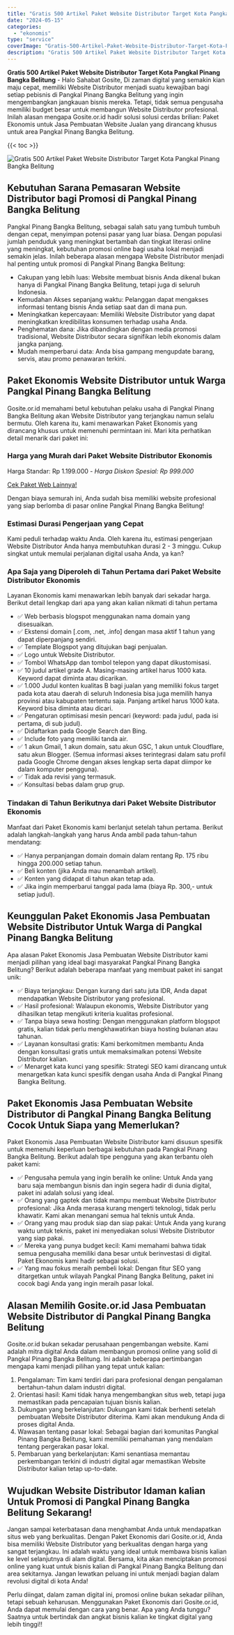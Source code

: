 ```yaml
---
title: "Gratis 500 Artikel Paket Website Distributor Target Kota Pangkal Pinang Bangka Belitung"
date: "2024-05-15"
categories: 
  - "ekonomis"
type: "service"
coverImage: "Gratis-500-Artikel-Paket-Website-Distributor-Target-Kota-Pangkal-Pinang-Bangka-Belitung.png"
description: "Gratis 500 Artikel Paket Website Distributor Target Kota Pangkal Pinang Bangka Belitung. Perlu diingat, dalam zaman digital ini, promosi online bukan sekadar..."
---
```


**Gratis 500 Artikel Paket Website Distributor Target Kota Pangkal Pinang Bangka Belitung** - Halo Sahabat Gosite, Di zaman digital yang semakin kian maju cepat, memiliki Website Distributor menjadi suatu kewajiban bagi setiap pebisnis di Pangkal Pinang Bangka Belitung yang ingin mengembangkan jangkauan bisnis mereka. Tetapi, tidak semua pengusaha memiliki budget besar untuk membangun Website Distributor profesional. Inilah alasan mengapa Gosite.or.id hadir solusi solusi cerdas brilian: Paket Ekonomis untuk Jasa Pembuatan Website Jualan yang dirancang khusus untuk area Pangkal Pinang Bangka Belitung.

{{< toc >}}

![Gratis 500 Artikel Paket Website Distributor Target Kota Pangkal Pinang Bangka Belitung](/images/ekonomis/Gratis-500-Artikel-Paket-Website-Distributor-Target-Kota-Pangkal-Pinang-Bangka-Belitung.png)

## Kebutuhan Sarana Pemasaran Website Distributor bagi Promosi di Pangkal Pinang Bangka Belitung

Pangkal Pinang Bangka Belitung, sebagai salah satu yang tumbuh tumbuh dengan cepat, menyimpan potensi pasar yang luar biasa. Dengan populasi jumlah penduduk yang meningkat bertambah dan tingkat literasi online yang meningkat, kebutuhan promosi online bagi usaha lokal menjadi semakin jelas. Inilah beberapa alasan mengapa Website Distributor menjadi hal penting untuk promosi di Pangkal Pinang Bangka Belitung:

- Cakupan yang lebih luas: Website membuat bisnis Anda dikenal bukan hanya di Pangkal Pinang Bangka Belitung, tetapi juga di seluruh Indonesia.
- Kemudahan Akses sepanjang waktu: Pelanggan dapat mengakses informasi tentang bisnis Anda setiap saat dan di mana pun.
- Meningkatkan kepercayaan: Memiliki Website Distributor yang dapat meningkatkan kredibilitas konsumen terhadap usaha Anda.
- Penghematan dana: Jika dibandingkan dengan media promosi tradisional, Website Distributor secara signifikan lebih ekonomis dalam jangka panjang.
- Mudah memperbarui data: Anda bisa gampang mengupdate barang, servis, atau promo penawaran terkini.

## Paket Ekonomis Website Distributor untuk Warga Pangkal Pinang Bangka Belitung

Gosite.or.id memahami betul kebutuhan pelaku usaha di Pangkal Pinang Bangka Belitung akan Website Distributor yang terjangkau namun selalu bermutu. Oleh karena itu, kami menawarkan Paket Ekonomis yang dirancang khusus untuk memenuhi permintaan ini. Mari kita perhatikan detail menarik dari paket ini:

### Harga yang Murah dari Paket Website Distributor Ekonomis

<a class="cta-button">Harga Standar: Rp 1.199.000 - <em>Harga Diskon Spesial: Rp 999.000</em></a>

<a href="/jasa-web/" class="cta-button">Cek Paket Web Lainnya!</a>

Dengan biaya semurah ini, Anda sudah bisa memiliki website profesional yang siap berlomba di pasar online Pangkal Pinang Bangka Belitung!

### Estimasi Durasi Pengerjaan yang Cepat

Kami peduli terhadap waktu Anda. Oleh karena itu, estimasi pengerjaan Website Distributor Anda hanya membutuhkan durasi 2 - 3 minggu. Cukup singkat untuk memulai perjalanan digital usaha Anda, ya kan?

### Apa Saja yang Diperoleh di Tahun Pertama dari Paket Website Distributor Ekonomis

Layanan Ekonomis kami menawarkan lebih banyak dari sekadar harga. Berikut detail lengkap dari apa yang akan kalian nikmati di tahun pertama

- ✅ Web berbasis blogspot menggunakan nama domain yang disesuaikan.
- ✅ Ekstensi domain \[.com, .net, .info\] dengan masa aktif 1 tahun yang dapat diperpanjang sendiri.
- ✅ Template Blogspot yang ditujukan bagi penjualan.
- ✅ Logo untuk Website Distributor.
- ✅ Tombol WhatsApp dan tombol telepon yang dapat dikustomisasi.
- ✅ 10 judul artikel grade A. Masing-masing artikel harus 1000 kata. Keyword dapat diminta atau dicarikan.
- ✅ 1.000 Judul konten kualitas B bagi jualan yang memiliki fokus target pada kota atau daerah di seluruh Indonesia bisa juga memilih hanya provinsi atau kabupaten tertentu saja. Panjang artikel harus 1000 kata. Keyword bisa diminta atau dicari.
- ✅ Pengaturan optimisasi mesin pencari (keyword: pada judul, pada isi pertama, di sub judul).
- ✅ Didaftarkan pada Google Search dan Bing.
- ✅ Include foto yang memiliki tanda air.
- ✅ 1 akun Gmail, 1 akun domain, satu akun GSC, 1 akun untuk Cloudflare, satu akun Blogger. (Semua informasi akses terintegrasi dalam satu profil pada Google Chrome dengan akses lengkap serta dapat diimpor ke dalam komputer pengguna).
- ✅ Tidak ada revisi yang termasuk.
- ✅ Konsultasi bebas dalam grup grup.

### Tindakan di Tahun Berikutnya dari Paket Website Distributor Ekonomis

Manfaat dari Paket Ekonomis kami berlanjut setelah tahun pertama. Berikut adalah langkah-langkah yang harus Anda ambil pada tahun-tahun mendatang:

- ✅ Hanya perpanjangan domain domain dalam rentang Rp. 175 ribu hingga 200.000 setiap tahun.
- ✅ Beli konten (jika Anda mau menambah artikel).
- ✅ Konten yang didapat di tahun akan tetap ada.
- ✅ Jika ingin memperbarui tanggal pada lama (biaya Rp. 300,- untuk setiap judul).

## Keunggulan Paket Ekonomis Jasa Pembuatan Website Distributor Untuk Warga di Pangkal Pinang Bangka Belitung

Apa alasan Paket Ekonomis Jasa Pembuatan Website Distributor kami menjadi pilihan yang ideal bagi masyarakat Pangkal Pinang Bangka Belitung? Berikut adalah beberapa manfaat yang membuat paket ini sangat unik:

- ✅ Biaya terjangkau: Dengan kurang dari satu juta IDR, Anda dapat mendapatkan Website Distributor yang profesional.
- ✅ Hasil profesional: Walaupun ekonomis, Website Distributor yang dihasilkan tetap mengikuti kriteria kualitas profesional.
- ✅ Tanpa biaya sewa hosting: Dengan menggunakan platform blogspot gratis, kalian tidak perlu mengkhawatirkan biaya hosting bulanan atau tahunan.
- ✅ Layanan konsultasi gratis: Kami berkomitmen membantu Anda dengan konsultasi gratis untuk memaksimalkan potensi Website Distributor kalian.
- ✅ Menarget kata kunci yang spesifik: Strategi SEO kami dirancang untuk menargetkan kata kunci spesifik dengan usaha Anda di Pangkal Pinang Bangka Belitung.

## Paket Ekonomis Jasa Pembuatan Website Distributor di Pangkal Pinang Bangka Belitung Cocok Untuk Siapa yang Memerlukan?

Paket Ekonomis Jasa Pembuatan Website Distributor kami disusun spesifik untuk memenuhi keperluan berbagai kebutuhan pada Pangkal Pinang Bangka Belitung. Berikut adalah tipe pengguna yang akan terbantu oleh paket kami:

- ✅ Pengusaha pemula yang ingin beralih ke online: Untuk Anda yang baru saja membangun bisnis dan ingin segera hadir di dunia digital, paket ini adalah solusi yang ideal.
- ✅ Orang yang gaptek dan tidak mampu membuat Website Distributor profesional: Jika Anda merasa kurang mengerti teknologi, tidak perlu khawatir. Kami akan menangani semua hal teknis untuk Anda.
- ✅ Orang yang mau produk siap dan siap pakai: Untuk Anda yang kurang waktu untuk teknis, paket ini menyediakan solusi Website Distributor yang siap pakai.
- ✅ Mereka yang punya budget kecil: Kami memahami bahwa tidak semua pengusaha memiliki dana besar untuk berinvestasi di digital. Paket Ekonomis kami hadir sebagai solusi.
- ✅ Yang mau fokus meraih pembeli lokal: Dengan fitur SEO yang ditargetkan untuk wilayah Pangkal Pinang Bangka Belitung, paket ini cocok bagi Anda yang ingin meraih pasar lokal.

## Alasan Memilih Gosite.or.id Jasa Pembuatan Website Distributor di Pangkal Pinang Bangka Belitung

Gosite.or.id bukan sekadar perusahaan pengembangan website. Kami adalah mitra digital Anda dalam membangun promosi online yang solid di Pangkal Pinang Bangka Belitung. Ini adalah beberapa pertimbangan mengapa kami menjadi pilihan yang tepat untuk kalian:

1. Pengalaman: Tim kami terdiri dari para profesional dengan pengalaman bertahun-tahun dalam industri digital.
2. Orientasi hasil: Kami tidak hanya mengembangkan situs web, tetapi juga memastikan pada pencapaian tujuan bisnis kalian.
3. Dukungan yang berkelanjutan: Dukungan kami tidak berhenti setelah pembuatan Website Distributor diterima. Kami akan mendukung Anda di proses digital Anda.
4. Wawasan tentang pasar lokal: Sebagai bagian dari komunitas Pangkal Pinang Bangka Belitung, kami memiliki pemahaman yang mendalam tentang pergerakan pasar lokal.
5. Pembaruan yang berkelanjutan: Kami senantiasa memantau perkembangan terkini di industri digital agar memastikan Website Distributor kalian tetap up-to-date.

## Wujudkan Website Distributor Idaman kalian Untuk Promosi di Pangkal Pinang Bangka Belitung Sekarang!

Jangan sampai keterbatasan dana menghambat Anda untuk mendapatkan situs web yang berkualitas. Dengan Paket Ekonomis dari Gosite.or.id, Anda bisa memiliki Website Distributor yang berkualitas dengan harga yang sangat terjangkau. Ini adalah waktu yang ideal untuk membawa bisnis kalian ke level selanjutnya di alam digital. Bersama, kita akan menciptakan promosi online yang kuat untuk bisnis kalian di Pangkal Pinang Bangka Belitung dan area sekitarnya. Jangan lewatkan peluang ini untuk menjadi bagian dalam revolusi digital di kota Anda!

Perlu diingat, dalam zaman digital ini, promosi online bukan sekadar pilihan, tetapi sebuah keharusan. Menggunakan Paket Ekonomis dari Gosite.or.id, Anda dapat memulai dengan cara yang benar. Apa yang Anda tunggu? Saatnya untuk bertindak dan angkat bisnis kalian ke tingkat digital yang lebih tinggi!!